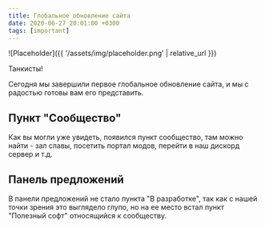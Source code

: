 ```yaml
---
title: Глобальное обновление сайта
date: 2020-06-27 20:01:00 +0300
tags: [important]
---
```

<p style="display: none">Отключение сайта привело несколько правок и новый пункт.</p>

![Placeholder]({{ '/assets/img/placeholder.png' | relative_url }})

Танкисты!

Сегодня мы завершили первое глобальное обновление сайта, и мы с радостью готовы вам его представить.

## Пункт "Сообщество"

Как вы могли уже увидеть, появился пункт сообщество, там можно найти - зал славы, посетить портал модов, перейти в наш дискорд сервер и т.д.

## Панель предложений

В панели предложений не стало пункта "В разработке", так как с нашей точки зрения это выглядело глупо, но на ее место встал пункт "Полезный софт" относящийся к сообществу.